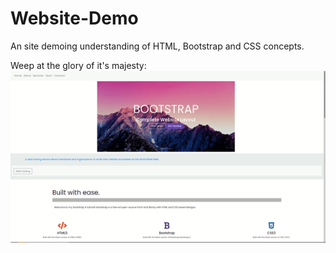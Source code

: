 # Website-Demo
An site demoing understanding of HTML, Bootstrap and CSS concepts.

Weep at the glory of it's majesty:
![](img/websiteGif.gif)
